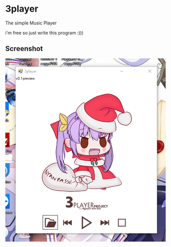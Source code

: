 # 3player
The simple Music Player

i'm free so just write this program :)))

## Screenshot
<img src="https://raw.githubusercontent.com/ngaduc/3player/main/screen.png">
